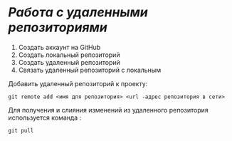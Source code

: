 # ***Работа с удаленными репозиториями***
1. Создать аккаунт на GitHub
2. Создать локальный репозиторий
3. Создать удаленный репозиторий
4. Связать удаленный репозиторий с локальным

Добавить удаленный репозиторий к проекту:
```
git remote add <имя для репозитория> <url -адрес репозитория в сети>
```
Для получения и слияния изменений из удаленного репозитория используется команда : 
```
git pull
```
